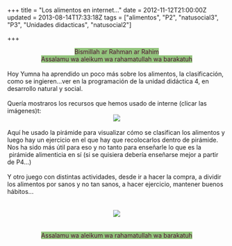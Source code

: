 +++
title = "Los alimentos en internet..."
date = 2012-11-12T21:00:00Z
updated = 2013-08-14T17:33:18Z
tags = ["alimentos", "P2", "natusocial3", "P3", "Unidades didacticas", "natusocial2"]

+++

<div dir="ltr" style="text-align: left;" trbidi="on"><div style="text-align: center;"><span style="background-color: #93c47d;"><span style="color: #4c1130;">Bismillah ar Rahman ar Rahim</span></span></div><div style="text-align: center;"><span style="background-color: #93c47d;"><span style="color: #4c1130;">Assalamu wa aleikum wa rahamatullah wa barakatuh</span></span></div><br />Hoy Yumna ha aprendido un poco más sobre los alimentos, la clasificación, como se ingieren...ver en la programación de la unidad didáctica 4, en desarrollo natural y social.<br /><br />Quería mostraros los recursos que hemos usado de interne (clicar las imágenes)t:<br /><div class="separator" style="clear: both; text-align: center;"><a href="http://www.gobiernodecanarias.org/educacion/4/Medusa/GCMWEB/Docsup/Recursos/34945833R/Piramide.swf"><img border="0" src="http://4.bp.blogspot.com/_N5LZRKe1ohE/TKCyPdjoUmI/AAAAAAAAENk/FACsYOaEnA4/s1600/pir%25c3%25a1mide+alimenticia.jpg" /></a></div><br />Aquí he usado la pirámide para visualizar cómo se clasifican los alimentos y luego hay un ejercicio en el que hay que recolocarlos dentro de pirámide. Nos ha sido más útil para eso y no tanto para enseñarle lo que es la &nbsp;pirámide alimenticia en sí (si se quisiera debería enseñarse mejor a partir de P4...)<br /><br />Y otro juego con distintas actividades, desde ir a hacer la compra, a dividir los alimentos por sanos y no tan sanos, a hacer ejercicio, mantener buenos hábitos...<br /><br /><br /><div class="separator" style="clear: both; text-align: center;"><a href="http://www3.gobiernodecanarias.org/medusa/agrega/visualizar/es/es-ic_2009110413_9100114/false"><img border="0" src="http://4.bp.blogspot.com/_N5LZRKe1ohE/TKC1gdjjZkI/AAAAAAAAENo/23zrj6f_JRg/s320/Dibujocom.jpg" /></a></div><div class="separator" style="clear: both; text-align: center;"><br /></div><br /><div style="text-align: center;"><span style="background-color: #93c47d;"><span style="color: #4c1130;">Assalamu wa aleikum wa rahamatullah wa barakatuh</span></span></div><div><span style="background-color: #93c47d;"><span style="color: #4c1130;"><br /></span></span></div></div>
